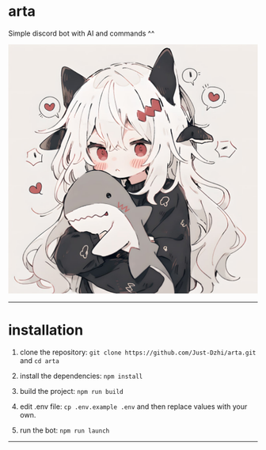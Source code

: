 # arta

Simple discord bot with AI and commands ^^

![arta](./arta.jpg)

---

# installation

1. clone the repository: `git clone https://github.com/Just-Dzhi/arta.git` and `cd arta`

2. install the dependencies: `npm install`

3. build the project: `npm run build`

4. edit .env file: `cp .env.example .env` and then replace values with your own.

5. run the bot: `npm run launch`

---